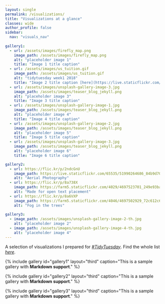 ```yaml
---
layout: single
permalink: /visualizations/
title: "Visualizations at a glance"
classes: wide
author_profile: false
sidebar:
  nav: "visuals_nav"
  
gallery1:
  - url: /assets/images/firefly_map.png
    image_path: /assets/images/firefly_map.png
    alt: "placeholder image 1"
    title: "Image 1 title caption"
  - url: /assets/images/us_tuition.gif
    image_path: /assets/images/us_tuition.gif
    alt: "tidytuesday week1 2018"
    title: "Image 2 title caption [here](https://live.staticflickr.com/65535/51990264686_84b9d70b89_b.jpg)"
  - url: /assets/images/unsplash-gallery-image-3.jpg
    image_path: /assets/images/teaser_blog_jekyll.png
    alt: "placeholder image 3"
    title: "Image 3 title caption"
  - url: /assets/images/unsplash-gallery-image-1.jpg
    image_path: /assets/images/teaser_blog_jekyll.png
    alt: "placeholder image 4"
    title: "Image 4 title caption"
  - url: /assets/images/unsplash-gallery-image-2.jpg
    image_path: /assets/images/teaser_blog_jekyll.png
    alt: "placeholder image 5"
    title: "Image 5 title caption"
  - url: /assets/images/unsplash-gallery-image-3.jpg
    image_path: /assets/images/teaser_blog_jekyll.png
    alt: "placeholder image 6"
    title: "Image 6 title caption"

gallery2:
  - url: https://flic.kr/p/2ndcGnU
    image_path: https://live.staticflickr.com/65535/51990264686_84b9d70b89_b.jpg
    alt: "Aerial Photography"
  - url: https://flic.kr/p/8a738X
    image_path: https://farm5.staticflickr.com/4029/4697523701_249e93ba23_q.jpg
    alt: "Made for open text placement"
  - url: https://flic.kr/p/8a6VXP
    image_path: https://farm5.staticflickr.com/4046/4697502929_72c612c636_q.jpg
    alt: "Fog in the trees"
    
gallery3:
  - image_path: /assets/images/unsplash-gallery-image-2-th.jpg
    alt: "placeholder image 2"
  - image_path: /assets/images/unsplash-gallery-image-4-th.jpg
    alt: "placeholder image 4"
---
```


A selection of visualizations I prepared for <a href="https://github.com/rfordatascience/tidytuesday" target="_blank"><i>#TidyTuesday</i></a>. Find the whole list <a href="https://github.com/canaytore/tidytuesday" target="_blank"><i>here</i></a>.

{% include gallery id="gallery1" layout="third" caption="This is a sample gallery with **Markdown support**." %}

{% include gallery id="gallery2" layout="third" caption="This is a sample gallery with **Markdown support**." %}

{% include gallery id="gallery3" layout="third" caption="This is a sample gallery with **Markdown support**." %}






